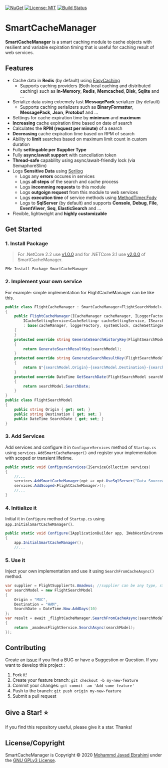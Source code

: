 [![NuGet](https://img.shields.io/nuget/v/SmartCacheManager.svg)](https://www.nuget.org/packages/SmartCacheManager)
[![License: MIT](https://img.shields.io/badge/License-MIT-brightgreen.svg)](https://opensource.org/licenses/MIT)
[![Build Status](https://github.com/mjebrahimi/SmartCacheManager/workflows/.NET%20Core/badge.svg)](https://github.com/mjebrahimi/SmartCacheManager)

# SmartCacheManager
**SmartCacheManager** is a smart caching module to cache objects with resilient and variable expiration timing that is useful for caching result of web services.

## Features
- Cache data in **Redis** (by default) using [EasyCaching](https://github.com/dotnetcore/EasyCaching) 
    - Supports caching providers (Both local caching and distributed caching) such as **In-Memory**, **Redis**, **Memcached**, **Disk**, **Sqlite** and ...
- Serialize data using extremely fast **MessagePack** serializer (by default)
    - Supports caching serializers such as **BinaryFormatter**, **MessagePack**, **Json**, **Protobuf** and ...
- Settings for cache expiration time by **minimum** and **maximum**
- **Increasing** cache expiration time based on date of search
- Calculates the **RPM (request per minute)** of a search
- **Decreasing** cache expiration time based on RPM of search
- Ability to **limit** searches based on maximum limit count in custom duration
- Fully **settingable per Supplier Type**
- Fully **async/await support** with cancellation token
- **Thread-safe** capability using async/await-friendly lock (via SemaphoreSlim)
- Logs **Sensitive Data** using [Serilog](https://github.com/serilog/serilog)
    - Logs any **errors** occures in services
    - Logs **all steps** of the search and cache process
    - Logs **incomming requests** to this module
    - Logs **outgoign request** from this module to web services
    - Logs **execution time** of service methods using [MethodTimer.Fody](https://github.com/Fody/MethodTimer)
    - Logs to **SqlServer** (by default) and supports **Console**, **Debug**, **File**, **EventViwer**, **Seq**, **ElasticSearch** and ...
- Flexible, lightweight and **highly customizable**


## Get Started

### 1. Install Package

> For .NetCore 2.2 use [v1.0.0](https://www.nuget.org/packages/SmartCacheManager/1.0.0) and for .NETCore 3.1 use [v2.0.0](https://www.nuget.org/packages/SmartCacheManager/2.0.0) of SmartCacheManager.
```
PM> Install-Package SmartCacheManager
```

### 2. Implement your own service

For example: simple implementation for FlightCacheManager can be like this.

```csharp
public class FlightCacheManager : SmartCacheManager<FlightSearchModel>, IFlightCacheManager
{
    public FlightCacheManager(ICacheManager cacheManager, ILoggerFactory loggerFactory, ISystemClock systemClock,
        ICacheSettingService<CacheSetting> cacheSettingService, ISearchHistoryService<CacheSetting, LimitSetting> searchHistoryService)
        : base(cacheManager, loggerFactory, systemClock, cacheSettingService, searchHistoryService)
    {
    }
    protected override string GenerateSearchHistoryKey(FlightSearchModel searchModel)
    {
        return GenerateSearchResultKey(searchModel);
    }
    protected override string GenerateSearchResultKey(FlightSearchModel searchModel)
    {
        return $"{searchModel.Origin}-{searchModel.Destination}-{searchModel.SearchDate.ToString("yyyy-MM-dd")}";
    }
    protected override DateTime GetSearchDate(FlightSearchModel searchModel)
    {
        return searchModel.SearchDate;
    }
}
public class FlightSearchModel
{
    public string Origin { get; set; }
    public string Destination { get; set; }
    public DateTime SearchDate { get; set; }
}
```

### 3. Add Services

Add services and configure it in `ConfigureServices` method of `Startup.cs` using `services.AddSmartCacheManager()` and register your implementation with scoped or transient lifetime.

```csharp
public static void ConfigureServices(IServiceCollection services)
{
    //...
    services.AddSmartCacheManager(opt => opt.UseSqlServer("Data Source=.;Initial Catalog=CacheManageDb;Integrated Security=true");
    services.AddScoped<FlightCacheManager>();
    //...
}
```

### 4. Initialize it

Initial it in `Configure` method of `Startup.cs` using `app.InitialSmartCacheManager()`.

```csharp
public static void Configure(IApplicationBuilder app, IWebHostEnvironment env)
{
    app.InitialSmartCacheManager();
    //...
```

### 5. Use it

Inject your own implementation  and use it using `SearchFromCacheAsync()` method.

```csharp
var supplier = FlightSupplierts.Amadeus; //supplier can be any type, string, enum or ...
var searchModel = new FlightSearchModel
{
    Origin = "MUC",
    Destination = "HAM",
    SearchDate = DateTime.Now.AddDays(10)
};
var result = await _flightCacheManager.SearchFromCacheAsync(searchModel, supplier, () =>
{
    return _amadeusFlightService.SearchAsync(searchModel);
});
```

## Contributing

Create an [issue]() if you find a BUG or have a Suggestion or Question. If you want to develop this project :

1. Fork it!
2. Create your feature branch: `git checkout -b my-new-feature`
3. Commit your changes: `git commit -am 'Add some feature'`
4. Push to the branch: `git push origin my-new-feature`
5. Submit a pull request

## Give a Star! ⭐️

If you find this repository useful, please give it a star. Thanks!

## License/Copyright 

SmartCacheManager is Copyright © 2020 [Mohammd Javad Ebrahimi](https://github.com/mjebrahimi) under the [GNU GPLv3 License](/LICENSE).

